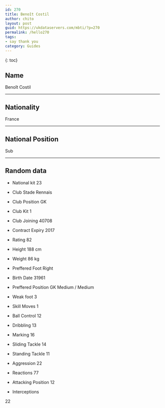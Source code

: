 ```yaml
---
id: 270
title: Benoît Costil
author: chito
layout: post
guid: https://ukdataservers.com/mbti/?p=270
permalink: /hello270
tags:
- say thank you
category: Guides
---
```



{: toc}

## Name  
Benoît Costil 

* * *

## Nationality  
France 

* * *

## National Position  
Sub 

* * *

## Random data 

  * National kit 
23 

  * Club 
Stade Rennais 

  * Club Position 
GK 

  * Club Kit 
1 

  * Club Joining 
40708 

  * Contract Expiry 
2017 

  * Rating 
82 

  * Height 
188 cm 

  * Weight 
86 kg 

  * Preffered Foot 
Right 

  * Birth Date 
31961 

  * Preffered Position 
GK Medium / Medium 

  * Weak foot 
3 

  * Skill Moves 
1 

  * Ball Control 
12 

  * Dribbling 
13 

  * Marking 
16 

  * Sliding Tackle 
14 

  * Standing Tackle 
11 

  * Aggression 
22 

  * Reactions 
77 

  * Attacking Position 
12 

  * Interceptions 

22